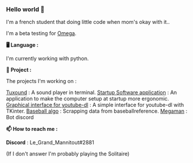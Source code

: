 ### Hello world 👋

I'm a french student that doing little code when mom's okay with it..

I'm a beta testing for [Omega](https://github.com/Omega-Numworks/Omega).

**🖥️ Language :**


I'm currently working with python.

**🔭 Project :**


The projects I'm working on :

[Tuxound](https://github.com/Developper-team-sponso-par-Kirby54/Sound_player) : A sound player in terminal.
[Startup Software application](https://github.com/le-grand-mannitout/Startup_soft_pattern_application) : An application to make the computer setup at startup more ergonomic.
[Graphical interface for youtube-dl](https://github.com/le-grand-mannitout/Graphical_interface_for_youtube-dl) : A simple interface for youtube-dl with TKinter.
[Baseball algo](https://github.com/le-grand-mannitout/Baseball_algo) : Scrapping data from baseballreference.
[Megaman](https://github.com/Developper-team-sponso-par-Kirby54/Megaman) : Bot discord

**📫 How to reach me :**



**Discord** : Le_Grand_Mannitout#2881

(If I don't answer I'm probably playing the Solitaire)
